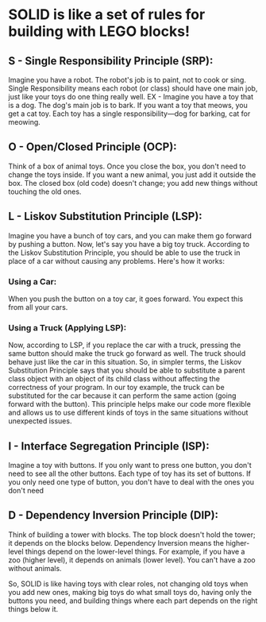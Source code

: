 # SOLID is like a set of rules for building with LEGO blocks!

## S - Single Responsibility Principle (SRP):

Imagine you have a robot. The robot's job is to paint, not to cook or sing. Single Responsibility means each robot (or class) should have one main job, just like your toys do one thing really well.
EX - Imagine you have a toy that is a dog. The dog's main job is to bark. If you want a toy that meows, you get a cat toy. Each toy has a single responsibility—dog for barking, cat for meowing.

## O - Open/Closed Principle (OCP):

Think of a box of animal toys. Once you close the box, you don't need to change the toys inside. If you want a new animal, you just add it outside the box. The closed box (old code) doesn't change; you add new things without touching the old ones.

## L - Liskov Substitution Principle (LSP):

Imagine you have a bunch of toy cars, and you can make them go forward by pushing a button. Now, let's say you have a big toy truck. According to the Liskov Substitution Principle, you should be able to use the truck in place of a car without causing any problems.
Here's how it works:
### Using a Car:
When you push the button on a toy car, it goes forward. You expect this from all your cars.
### Using a Truck (Applying LSP):
Now, according to LSP, if you replace the car with a truck, pressing the same button should make the truck go forward as well. The truck should behave just like the car in this situation.
So, in simpler terms, the Liskov Substitution Principle says that you should be able to substitute a parent class object with an object of its child class without affecting the correctness of your program.
In our toy example, the truck can be substituted for the car because it can perform the same action (going forward with the button). This principle helps make our code more flexible and allows us to use different kinds of toys in the same situations without unexpected issues.

## I - Interface Segregation Principle (ISP):

Imagine a toy with buttons. If you only want to press one button, you don't need to see all the other buttons. Each type of toy has its set of buttons. If you only need one type of button, you don't have to deal with the ones you don't need

## D - Dependency Inversion Principle (DIP):

Think of building a tower with blocks. The top block doesn't hold the tower; it depends on the blocks below. Dependency Inversion means the higher-level things depend on the lower-level things. For example, if you have a zoo (higher level), it depends on animals (lower level). You can't have a zoo without animals.

So, SOLID is like having toys with clear roles, not changing old toys when you add new ones, making big toys do what small toys do, having only the buttons you need, and building things where each part depends on the right things below it.
